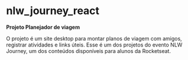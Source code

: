 # nlw_journey_react

**Projeto Planejador de viagem**

O projeto é um site desktop para montar planos de viagem com amigos, registrar atividades e links úteis.
Esse é um dos projetos do evento NLW Journey, um dos conteúdos disponíveis para alunos da Rocketseat.